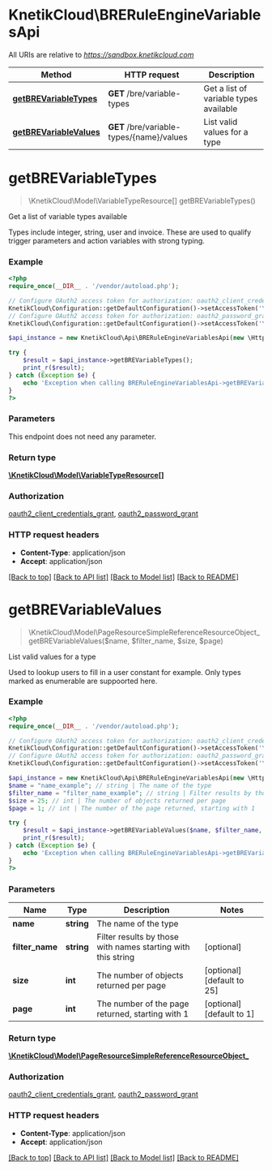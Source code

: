 # KnetikCloud\BRERuleEngineVariablesApi

All URIs are relative to *https://sandbox.knetikcloud.com*

Method | HTTP request | Description
------------- | ------------- | -------------
[**getBREVariableTypes**](BRERuleEngineVariablesApi.md#getBREVariableTypes) | **GET** /bre/variable-types | Get a list of variable types available
[**getBREVariableValues**](BRERuleEngineVariablesApi.md#getBREVariableValues) | **GET** /bre/variable-types/{name}/values | List valid values for a type


# **getBREVariableTypes**
> \KnetikCloud\Model\VariableTypeResource[] getBREVariableTypes()

Get a list of variable types available

Types include integer, string, user and invoice. These are used to qualify trigger parameters and action variables with strong typing.

### Example
```php
<?php
require_once(__DIR__ . '/vendor/autoload.php');

// Configure OAuth2 access token for authorization: oauth2_client_credentials_grant
KnetikCloud\Configuration::getDefaultConfiguration()->setAccessToken('YOUR_ACCESS_TOKEN');
// Configure OAuth2 access token for authorization: oauth2_password_grant
KnetikCloud\Configuration::getDefaultConfiguration()->setAccessToken('YOUR_ACCESS_TOKEN');

$api_instance = new KnetikCloud\Api\BRERuleEngineVariablesApi(new \Http\Adapter\Guzzle6\Client());

try {
    $result = $api_instance->getBREVariableTypes();
    print_r($result);
} catch (Exception $e) {
    echo 'Exception when calling BRERuleEngineVariablesApi->getBREVariableTypes: ', $e->getMessage(), PHP_EOL;
}
?>
```

### Parameters
This endpoint does not need any parameter.

### Return type

[**\KnetikCloud\Model\VariableTypeResource[]**](../Model/VariableTypeResource.md)

### Authorization

[oauth2_client_credentials_grant](../../README.md#oauth2_client_credentials_grant), [oauth2_password_grant](../../README.md#oauth2_password_grant)

### HTTP request headers

 - **Content-Type**: application/json
 - **Accept**: application/json

[[Back to top]](#) [[Back to API list]](../../README.md#documentation-for-api-endpoints) [[Back to Model list]](../../README.md#documentation-for-models) [[Back to README]](../../README.md)

# **getBREVariableValues**
> \KnetikCloud\Model\PageResourceSimpleReferenceResourceObject_ getBREVariableValues($name, $filter_name, $size, $page)

List valid values for a type

Used to lookup users to fill in a user constant for example. Only types marked as enumerable are suppoorted here.

### Example
```php
<?php
require_once(__DIR__ . '/vendor/autoload.php');

// Configure OAuth2 access token for authorization: oauth2_client_credentials_grant
KnetikCloud\Configuration::getDefaultConfiguration()->setAccessToken('YOUR_ACCESS_TOKEN');
// Configure OAuth2 access token for authorization: oauth2_password_grant
KnetikCloud\Configuration::getDefaultConfiguration()->setAccessToken('YOUR_ACCESS_TOKEN');

$api_instance = new KnetikCloud\Api\BRERuleEngineVariablesApi(new \Http\Adapter\Guzzle6\Client());
$name = "name_example"; // string | The name of the type
$filter_name = "filter_name_example"; // string | Filter results by those with names starting with this string
$size = 25; // int | The number of objects returned per page
$page = 1; // int | The number of the page returned, starting with 1

try {
    $result = $api_instance->getBREVariableValues($name, $filter_name, $size, $page);
    print_r($result);
} catch (Exception $e) {
    echo 'Exception when calling BRERuleEngineVariablesApi->getBREVariableValues: ', $e->getMessage(), PHP_EOL;
}
?>
```

### Parameters

Name | Type | Description  | Notes
------------- | ------------- | ------------- | -------------
 **name** | **string**| The name of the type |
 **filter_name** | **string**| Filter results by those with names starting with this string | [optional]
 **size** | **int**| The number of objects returned per page | [optional] [default to 25]
 **page** | **int**| The number of the page returned, starting with 1 | [optional] [default to 1]

### Return type

[**\KnetikCloud\Model\PageResourceSimpleReferenceResourceObject_**](../Model/PageResourceSimpleReferenceResourceObject_.md)

### Authorization

[oauth2_client_credentials_grant](../../README.md#oauth2_client_credentials_grant), [oauth2_password_grant](../../README.md#oauth2_password_grant)

### HTTP request headers

 - **Content-Type**: application/json
 - **Accept**: application/json

[[Back to top]](#) [[Back to API list]](../../README.md#documentation-for-api-endpoints) [[Back to Model list]](../../README.md#documentation-for-models) [[Back to README]](../../README.md)

